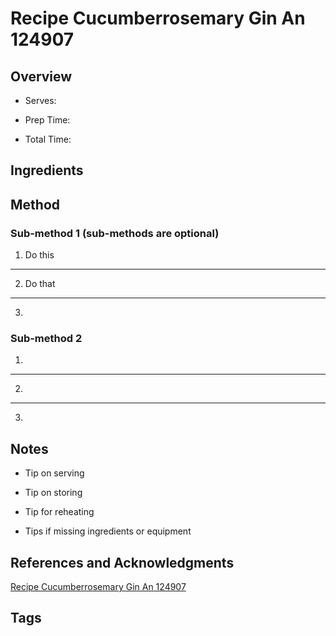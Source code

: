 # Recipe Cucumberrosemary Gin An 124907

## Overview

- Serves:

- Prep Time:

- Total Time:

## Ingredients



## Method

### Sub-method 1 (sub-methods are optional)

1. Do this
---
2. Do that
---
3.

### Sub-method 2

1.
---
2.
---
3.

## Notes

- Tip on serving

- Tip on storing

- Tip for reheating

- Tips if missing ingredients or equipment

## References and Acknowledgments

[Recipe Cucumberrosemary Gin An 124907](https://www.thekitchn.com/recipe-cucumberrosemary-gin-an-124907)

## Tags


